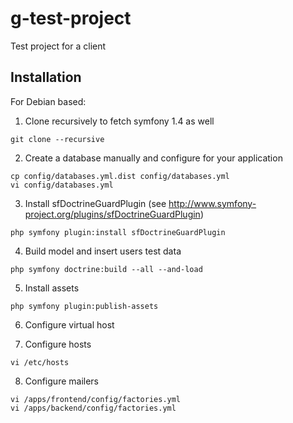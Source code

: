 g-test-project
==============

Test project for a client

Installation
------------

For Debian based:


1. Clone recursively to fetch symfony 1.4 as well

```
git clone --recursive
```

2. Create a database manually and configure for your application

```
cp config/databases.yml.dist config/databases.yml
vi config/databases.yml
```



3. Install sfDoctrineGuardPlugin (see http://www.symfony-project.org/plugins/sfDoctrineGuardPlugin)

```
php symfony plugin:install sfDoctrineGuardPlugin
```

4. Build model and insert users test data

```
php symfony doctrine:build --all --and-load
```

5. Install assets

```
php symfony plugin:publish-assets
```


6. Configure virtual host

7. Configure hosts

```
vi /etc/hosts
```

8. Configure mailers


```
vi /apps/frontend/config/factories.yml
vi /apps/backend/config/factories.yml
```